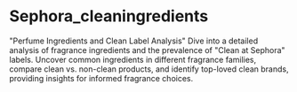 # Sephora_cleaningredients
"Perfume Ingredients and Clean Label Analysis" Dive into a detailed analysis of fragrance ingredients and the prevalence of "Clean at Sephora" labels. Uncover common ingredients in different fragrance families, compare clean vs. non-clean products, and identify top-loved clean brands, providing insights for informed fragrance choices.
